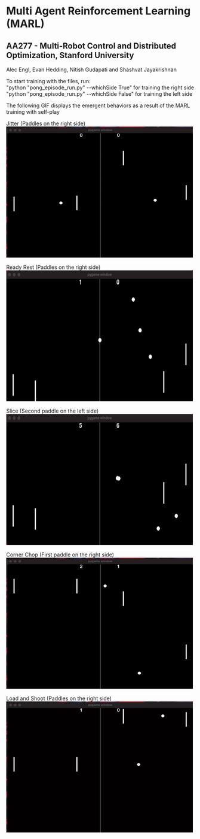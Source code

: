 # Multi Agent Reinforcement Learning (MARL)
## AA277 - Multi-Robot Control and Distributed Optimization, Stanford University
Alec Engl, Evan Hedding, Nitish Gudapati and Shashvat Jayakrishnan

To start training with the files, run:\
"python "pong_episode_run.py" --whichSide True" for training the right side\
"python "pong_episode_run.py" --whichSide False" for training the left side

The following GIF displays the emergent behaviors as a result of the MARL training with self-play

Jitter (Paddles on the right side)\
<img src="https://github.com/gnitish18/Multi-Robot_Reinforcement_Learning/blob/main/Emergent_Behavior-Gifs/Jitter.gif" width="500" height="350">

Ready Rest (Paddles on the right side)\
<img src="https://github.com/gnitish18/Multi-Robot_Reinforcement_Learning/blob/main/Emergent_Behavior-Gifs/ReadyRest.gif" width="500" height="350">

Slice (Second paddle on the left side)\
<img src="https://github.com/gnitish18/Multi-Robot_Reinforcement_Learning/blob/main/Emergent_Behavior-Gifs/Slice.gif" width="500" height="350">

Corner Chop (First paddle on the right side)\
<img src="https://github.com/gnitish18/Multi-Robot_Reinforcement_Learning/blob/main/Emergent_Behavior-Gifs/CornerChop.gif" width="500" height="350">

Load and Shoot (Paddles on the right side)\
<img src="https://github.com/gnitish18/Multi-Robot_Reinforcement_Learning/blob/main/Emergent_Behavior-Gifs/LoadShoot.gif" width="500" height="350">
